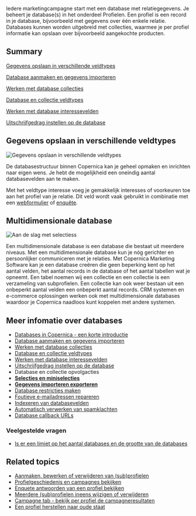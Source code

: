 Iedere marketingcampagne start met een database met relatiegegevens. Je
beheert je database(s) in het onderdeel Profielen. Een profiel is een
record in je database, bijvoorbeeld met gegevens over één enkele
relatie. Databases kunnen worden uitgebreid met collecties, waarmee je
per profiel informatie kan opslaan over bijvoorbeeld aangekochte
producten.

Summary
-------

[Gegevens opslaan in verschillende veldtypes](#1)

[Database aanmaken en gegevens importeren](#2)

[Werken met database
collecties](./werken-met-databasecollecties.md)

[Database en collectie
veldtypes](./database-en-collectie-veldtypes.md)

[Werken met database
interessevelden](./bewaren-van-interesses-in-database-interessevelden.md)

[Uitschrijfgedrag instellen op de
database](./uitschrijfgedrag-instellen-op-database-of-collectie.md)

Gegevens opslaan in verschillende veldtypes
-------------------------------------------

![Gegevens opslaan in verschillende
veldtypes](../images/nl-gegevens.png "Gegevens opslaan in verschillende veldtypes")

De databasestructuur binnen Copernica kan je geheel opmaken en inrichten
naar eigen wens. Je hebt de mogelijkheid een oneindig aantal
databasevelden aan te maken.

Met het veldtype interesse voeg je gemakkelijk interesses of voorkeuren
toe aan het profiel van je relatie. Dit veld wordt vaak gebruikt in
combinatie met een
[webformulier](./maak-zelf-slimme-email-templates.md "Maak zelf slimme e-mailings")
of
[enquête](./enquetes.md "Maak je eigen enquêtes").

Multidimensionale database
--------------------------

![Aan de slag met
selectiess](../images/nl-selecties.png "Aan de slag met selecties")

Een multidimensionale database is een database die bestaat uit meerdere
niveaus. Met een multidimensionale database kun je nóg gerichter en
persoonlijker communiceren met je relaties. Met Copernica Marketing
Software kan je een database creëren die geen beperking kent op het
aantal velden, het aantal records in de database of het aantal tabellen
wat je opneemt. Een tabel noemen wij een collectie en een collectie is
een verzameling van subprofielen. Een collectie kan ook weer bestaan uit
een onbeperkt aantal velden een onbeperkt aantal records. CRM systemen
en e-commerce oplossingen werken ook met multidimensionale databases
waardoor je Copernica naadloos kunt koppelen met andere systemen.

Meer infomatie over databases
-----------------------------

-   [Databases in Copernica - een korte introductie](./databases-in-copernica-een-korte-introductie.md)
-   [Database aanmaken en gegevens importeren](./databases-maken-en-gegevens-importeren.md)
-   [Werken met database collecties](./werken-met-database-collecties.md)
-   [Database en collectie veldtypes](./database-en-collectie-veldtypes.md)
-   [Werken met database interessevelden](./bewaren-van-interesses-in-database-interessevelden.md)
-   [Uitschrijfgedrag instellen op de database](./uitschrijfgedrag-instellen-op-database-of-collectie.md)
-   Database en collectie opvolgacties
-   **[Selecties en miniselecties](./selecties-en-miniselecties.md)**
-   [**Gegevens importeren exporteren**](./importeren-en-exporteren.md)
-   [Database restricties maken](./databaserestricties-maken.md)
-   [Foutieve e-mailadressen repareren](./foutieve-e-mailadressen-automatisch-repareren.md)
-   [Indexeren van databasevelden](./indexeren-van-databasevelden.md)
-   [Automatisch verwerken van spamklachten](./automatisch-verwerken-van-spamklachten.md)
-   [](./is-er-een-limiet-op-het-aantal-databases-en-de-grootte-van-de-databases.md)[Database
    callback URLs](./database-callback-urls.md)

### Veelgestelde vragen

-   [Is er een limiet op het aantal databases en de grootte van de
    databases](./is-er-een-limiet-op-het-aantal-databases-en-de-grootte-van-de-databases.md)

Related topics
--------------

-   [Aanmaken, bewerken of verwijderen van (sub)profielen](./aanmaken-bewerken-of-verwijderen-van-subprofielen.md)
-   [Profielgeschiedenis en campagnes bekijken](./profielgeschiedenis-en-campagnes-bekijken.md)
-   [Enquete antwoorden van een profiel bekijken](./enquete-antwoorden-van-een-profiel-opzoeken.md)
-   [Meerdere (sub)profielen ineens wijzigen of verwijderen](./meerdere-subprofielen-ineens-wijzigen-of-verwijderen.md)
-   [Campagne tab - bekijk per profiel de campagneresultaten](./campagne-tab-bekijk-per-profiel-de-campagneresultaten.md)
-   [Een profiel herstellen naar oude staat](./een-profiel-herstellen-naar-oude-staat.md)

